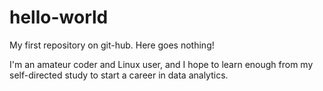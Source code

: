 # hello-world
My first repository on git-hub.  Here goes nothing!


I'm an amateur coder and Linux user, and I hope to
learn enough from my self-directed study to start
a career in data analytics.
